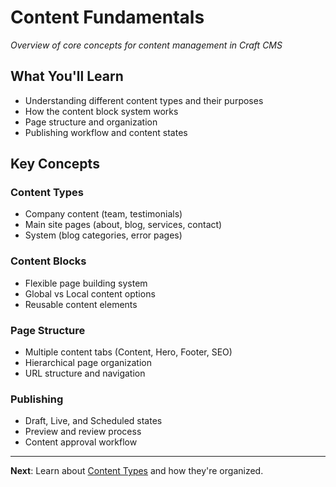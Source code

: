 # Content Fundamentals

*Overview of core concepts for content management in Craft CMS*

## What You'll Learn

- Understanding different content types and their purposes
- How the content block system works
- Page structure and organization
- Publishing workflow and content states

## Key Concepts

### Content Types
- Company content (team, testimonials)
- Main site pages (about, blog, services, contact)
- System (blog categories, error pages)

### Content Blocks
- Flexible page building system
- Global vs Local content options
- Reusable content elements

### Page Structure
- Multiple content tabs (Content, Hero, Footer, SEO)
- Hierarchical page organization
- URL structure and navigation

### Publishing
- Draft, Live, and Scheduled states
- Preview and review process
- Content approval workflow

---

**Next**: Learn about [Content Types](content-types.md) and how they're organized.
